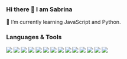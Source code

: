 ### Hi there 👋 I am Sabrina

🌱 I’m currently learning JavaScript and Python.

### Languages & Tools

<img src="https://img.shields.io/badge/-JavaScript-f7df1e?style=flat&logo=javascript&logoColor=black"> <img src="https://img.shields.io/badge/-Python-3776ab?style=flat&logo=python&logoColor=white"> <img src="https://img.shields.io/badge/-SQL-4DB33D?style=flat&logo=sql&logoColor=white"> <img src="https://img.shields.io/badge/-MongoDB-4DB33D?style=flat&logo=mongodb&logoColor=FFFFFF"> <img src="https://img.shields.io/badge/-HTML-e34f26?style=flat&logo=html5&logoColor=white"> <img src="https://img.shields.io/badge/-CSS-9400D3?style=flat&logo=css3&logoColor=white"> <img src="https://img.shields.io/badge/-Vue-132419?logo=vuedotjs"> <img src="https://img.shields.io/badge/-React-000000?style=flat&logo=react&logoColor=00c8ff"> <img src="https://img.shields.io/badge/-Nextjs?style=flat&logo=nextdotjs&logoColor=black&label=Next&labelColor=%23dfe8e1&color=%23dfe8e1">
 <img src="http://img.shields.io/badge/-Node-430098?style=flat&logo=Node.js&logoColor=white"> <img src="https://img.shields.io/badge/-Express-787878?style=flat&logo=express&logoColor=ffffff"> <img src="https://img.shields.io/badge/-Figma-8e6ac4?style=flat&logo=figma&logoColor=ffffff"> <img src="http://img.shields.io/badge/-Linux-FCC624?style=flat&logo=linux&logoColor=black"> <img src="http://img.shields.io/badge/-Git-F05032?style=flat&logo=git&logoColor=FFFFFF"> 

               

<!--
**5a6r1na/5a6r1na** is a ✨ _special_ ✨ repository because its `README.md` (this file) appears on your GitHub profile.

Here are some ideas to get you started:

- 🔭 I’m currently working on ...
- 🌱 I’m currently learning ...
- 👯 I’m looking to collaborate on ...
- 🤔 I’m looking for help with ...
- 💬 Ask me about ...
- 📫 How to reach me: ...
- 😄 Pronouns: ...
- ⚡ Fun fact: ...

<img src="https://img.shields.io/badge/-Java-f89820?style=flat&logo=java&logoColor=white"> 
<img src="https://img.shields.io/badge/-JavaScript-f7df1e?style=flat&logo=javascript&logoColor=black"> 
<img src="https://img.shields.io/badge/-Python-3776ab?style=flat&logo=python&logoColor=white"> 
<img src="https://img.shields.io/badge/-C-00599c?style=flat&logo=c&logoColor=white"> 
<img src="http://img.shields.io/badge/-Swift-F05032?style=flat&logo=swift&logoColor=FFFFFF"> 
<img src="https://img.shields.io/badge/-SQL-4DB33D?style=flat&logo=sql&logoColor=white"> 
<img src="https://img.shields.io/badge/-MongoDB-4DB33D?style=flat&logo=mongodb&logoColor=FFFFFF"> 
<img src="https://img.shields.io/badge/-HTML-e34f26?style=flat&logo=html5&logoColor=white"> 
<img src="https://img.shields.io/badge/-CSS-9400D3?style=flat&logo=css3&logoColor=white"> 
<img src="http://img.shields.io/badge/-Node-430098?style=flat&logo=Node.js&logoColor=white"> 
<img src="https://img.shields.io/badge/-Express-787878?style=flat&logo=express&logoColor=ffffff"> 
<img src="https://img.shields.io/badge/-React-000000?style=flat&logo=react&logoColor=00c8ff"> 
<img src="https://img.shields.io/badge/-Bootstrap-563D7C?style=flat&logo=bootstrap&logoColor=white"> 
<img src="https://img.shields.io/badge/-Figma-cc6699?style=flat&logo=figma&logoColor=ffffff"> 
<img src="http://img.shields.io/badge/-Linux-FCC624?style=flat&logo=linux&logoColor=black"> 
<img src="http://img.shields.io/badge/-Git-F05032?style=flat&logo=git&logoColor=FFFFFF"> 
-->
